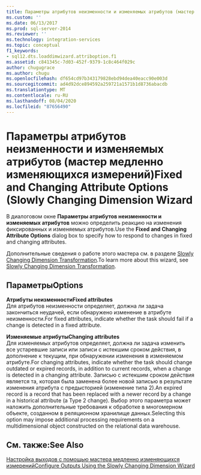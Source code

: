 ```yaml
---
title: Параметры атрибутов неизменности и изменяемых атрибутов (мастер медленно изменяющихся измерений) | Документы Майкрософт
ms.custom: ''
ms.date: 06/13/2017
ms.prod: sql-server-2014
ms.reviewer: ''
ms.technology: integration-services
ms.topic: conceptual
f1_keywords:
- sql12.dts.loaddimwizard.attriboption.f1
ms.assetid: c841345c-7d03-452f-9379-1c8c464f029c
author: chugugrace
ms.author: chugu
ms.openlocfilehash: df654cd97b343179828ebd94dea40eacc90e003d
ms.sourcegitcommit: ad4d92dce894592a259721a1571b1d8736abacdb
ms.translationtype: MT
ms.contentlocale: ru-RU
ms.lasthandoff: 08/04/2020
ms.locfileid: "87656490"
---
```

# <a name="fixed-and-changing-attribute-options-slowly-changing-dimension-wizard"></a><span data-ttu-id="68df4-102">Параметры атрибутов неизменности и изменяемых атрибутов (мастер медленно изменяющихся измерений)</span><span class="sxs-lookup"><span data-stu-id="68df4-102">Fixed and Changing Attribute Options (Slowly Changing Dimension Wizard</span></span>
  <span data-ttu-id="68df4-103">В диалоговом окне **Параметры атрибутов неизменности и изменяемых атрибутов** можно определить реакцию на изменения фиксированных и изменяемых атрибутов.</span><span class="sxs-lookup"><span data-stu-id="68df4-103">Use the **Fixed and Changing Attribute Options** dialog box to specify how to respond to changes in fixed and changing attributes.</span></span>  
  
 <span data-ttu-id="68df4-104">Дополнительные сведения о работе этого мастера см. в разделе [Slowly Changing Dimension Transformation](slowly-changing-dimension-transformation.md).</span><span class="sxs-lookup"><span data-stu-id="68df4-104">To learn more about this wizard, see [Slowly Changing Dimension Transformation](slowly-changing-dimension-transformation.md).</span></span>  
  
## <a name="options"></a><span data-ttu-id="68df4-105">Параметры</span><span class="sxs-lookup"><span data-stu-id="68df4-105">Options</span></span>  
 <span data-ttu-id="68df4-106">**Атрибуты неизменности**</span><span class="sxs-lookup"><span data-stu-id="68df4-106">**Fixed attributes**</span></span>  
 <span data-ttu-id="68df4-107">Для атрибутов неизменности определяет, должна ли задача закончиться неудачей, если обнаружено изменение в атрибуте неизменности.</span><span class="sxs-lookup"><span data-stu-id="68df4-107">For fixed attributes, indicate whether the task should fail if a change is detected in a fixed attribute.</span></span>  
  
 <span data-ttu-id="68df4-108">**Изменяемые атрибуты**</span><span class="sxs-lookup"><span data-stu-id="68df4-108">**Changing attributes**</span></span>  
 <span data-ttu-id="68df4-109">Для изменяемых атрибутов определяет, должна ли задача изменить все устаревшие записи или записи с истекшим сроком действия, в дополнение к текущим, при обнаружении изменения в изменяемом атрибуте.</span><span class="sxs-lookup"><span data-stu-id="68df4-109">For changing attributes, indicate whether the task should change outdated or expired records, in addition to current records, when a change is detected in a changing attribute.</span></span> <span data-ttu-id="68df4-110">Записью с истекшим сроком действия является та, которая была заменена более новой записью в результате изменения атрибута с предысторией (изменение типа 2).</span><span class="sxs-lookup"><span data-stu-id="68df4-110">An expired record is a record that has been replaced with a newer record by a change in a historical attribute (a Type 2 change).</span></span> <span data-ttu-id="68df4-111">Выбор этого параметра может наложить дополнительные требования к обработке в многомерном объекте, созданном в реляционном хранилище данных.</span><span class="sxs-lookup"><span data-stu-id="68df4-111">Selecting this option may impose additional processing requirements on a multidimensional object constructed on the relational data warehouse.</span></span>  
  
## <a name="see-also"></a><span data-ttu-id="68df4-112">См. также:</span><span class="sxs-lookup"><span data-stu-id="68df4-112">See Also</span></span>  
 [<span data-ttu-id="68df4-113">Настройка выходов с помощью мастера медленно изменяющихся измерений</span><span class="sxs-lookup"><span data-stu-id="68df4-113">Configure Outputs Using the Slowly Changing Dimension Wizard</span></span>](configure-outputs-using-the-slowly-changing-dimension-wizard.md)  
  
  
